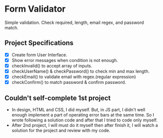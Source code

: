 # Form Validator 
Simple validation. Check required, length, email regex, and password match.

## Project Specifications

- [x] Create form User Interface.
- [x] Show error messages when condition is not enough.
- [x] checkInvalid() to accept array of inputs.
- [x] checkUserName() & checkPassword() to check min and max length.
- [x] checkEmail() to validate email with regex.(regular expression)
- [x] checkConfirm() to match password & confirm password.

## Couldn't self-complete 1st project
- In design, HTML and CSS, I did myself. But, in JS part, I didn't well enough implement a part of operating error bars 
at the same time. So I wrote following a solution code and after that I tried to code only myself.
- After 2nd project, I will must do it myself then after finish it, I will watch a solution for the project and review with my code.
